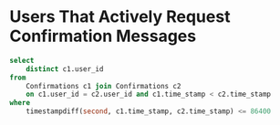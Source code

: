 # Users That Actively Request Confirmation Messages

```sql
select
    distinct c1.user_id
from
    Confirmations c1 join Confirmations c2
    on c1.user_id = c2.user_id and c1.time_stamp < c2.time_stamp
where
    timestampdiff(second, c1.time_stamp, c2.time_stamp) <= 86400
```
